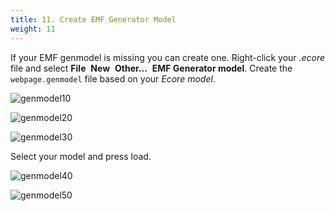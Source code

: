 ```yaml
---
title: 11. Create EMF Generator Model
weight: 11
---
```



If your EMF genmodel is missing you can create one. Right-click your *.ecore* file and select **File**  **New**  **Other...​**  **EMF Generator model**. Create the ``webpage.genmodel`` file based on your *Ecore model*.

![genmodel10](/teaching/gse/img/image42.png)

![genmodel20](/teaching/gse/img/image43.png)

![genmodel30](/teaching/gse/img/image44.png)

Select your model and press load.

![genmodel40](/teaching/gse/img/image45.png)

![genmodel50](/teaching/gse/img/image46.png)